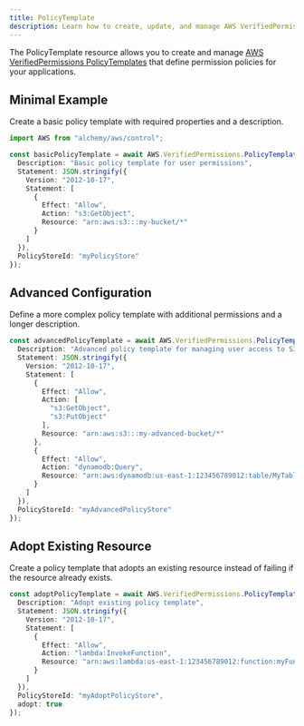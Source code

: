 ```yaml
---
title: PolicyTemplate
description: Learn how to create, update, and manage AWS VerifiedPermissions PolicyTemplates using Alchemy Cloud Control.
---
```



The PolicyTemplate resource allows you to create and manage [AWS VerifiedPermissions PolicyTemplates](https://docs.aws.amazon.com/verifiedpermissions/latest/userguide/) that define permission policies for your applications.

## Minimal Example

Create a basic policy template with required properties and a description.

```ts
import AWS from "alchemy/aws/control";

const basicPolicyTemplate = await AWS.VerifiedPermissions.PolicyTemplate("basicPolicyTemplate", {
  Description: "Basic policy template for user permissions",
  Statement: JSON.stringify({
    Version: "2012-10-17",
    Statement: [
      {
        Effect: "Allow",
        Action: "s3:GetObject",
        Resource: "arn:aws:s3:::my-bucket/*"
      }
    ]
  }),
  PolicyStoreId: "myPolicyStore"
});
```

## Advanced Configuration

Define a more complex policy template with additional permissions and a longer description.

```ts
const advancedPolicyTemplate = await AWS.VerifiedPermissions.PolicyTemplate("advancedPolicyTemplate", {
  Description: "Advanced policy template for managing user access to S3 and DynamoDB",
  Statement: JSON.stringify({
    Version: "2012-10-17",
    Statement: [
      {
        Effect: "Allow",
        Action: [
          "s3:GetObject",
          "s3:PutObject"
        ],
        Resource: "arn:aws:s3:::my-advanced-bucket/*"
      },
      {
        Effect: "Allow",
        Action: "dynamodb:Query",
        Resource: "arn:aws:dynamodb:us-east-1:123456789012:table/MyTable"
      }
    ]
  }),
  PolicyStoreId: "myAdvancedPolicyStore"
});
```

## Adopt Existing Resource

Create a policy template that adopts an existing resource instead of failing if the resource already exists.

```ts
const adoptPolicyTemplate = await AWS.VerifiedPermissions.PolicyTemplate("adoptPolicyTemplate", {
  Description: "Adopt existing policy template",
  Statement: JSON.stringify({
    Version: "2012-10-17",
    Statement: [
      {
        Effect: "Allow",
        Action: "lambda:InvokeFunction",
        Resource: "arn:aws:lambda:us-east-1:123456789012:function:myFunction"
      }
    ]
  }),
  PolicyStoreId: "myAdoptPolicyStore",
  adopt: true
});
```
